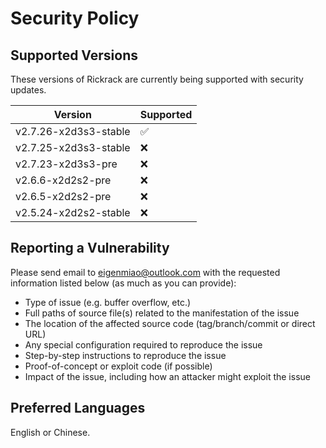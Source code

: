 # Security Policy
## Supported Versions
These versions of Rickrack are currently being supported with security updates.

| Version               | Supported          |
| --------------------- | ------------------ |
| v2.7.26-x2d3s3-stable | :white_check_mark: |
| v2.7.25-x2d3s3-stable | :x:                |
| v2.7.23-x2d3s3-pre    | :x:                |
| v2.6.6-x2d2s2-pre     | :x:                |
| v2.6.5-x2d2s2-pre     | :x:                |
| v2.5.24-x2d2s2-stable | :x:                |

## Reporting a Vulnerability
Please send email to eigenmiao@outlook.com with the requested information listed below (as much as you can provide):

* Type of issue (e.g. buffer overflow, etc.)
* Full paths of source file(s) related to the manifestation of the issue
* The location of the affected source code (tag/branch/commit or direct URL)
* Any special configuration required to reproduce the issue
* Step-by-step instructions to reproduce the issue
* Proof-of-concept or exploit code (if possible)
* Impact of the issue, including how an attacker might exploit the issue

## Preferred Languages
English or Chinese.
